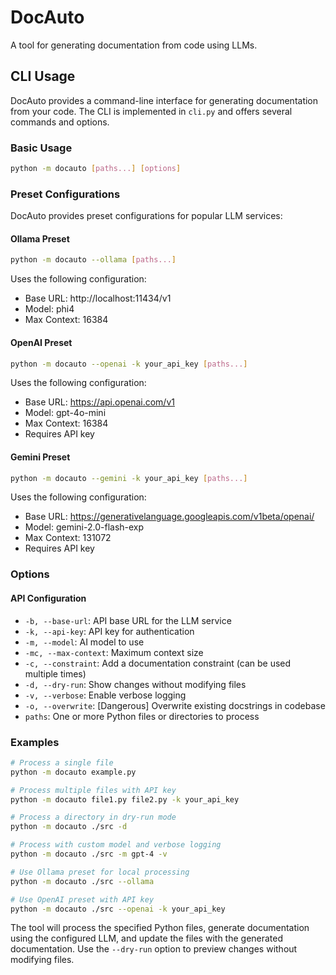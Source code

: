 # DocAuto

A tool for generating documentation from code using LLMs.

## CLI Usage

DocAuto provides a command-line interface for generating documentation from your code. The CLI is implemented in `cli.py` and offers several commands and options.

### Basic Usage

```bash
python -m docauto [paths...] [options]
```

### Preset Configurations

DocAuto provides preset configurations for popular LLM services:

#### Ollama Preset
```bash
python -m docauto --ollama [paths...]
```
Uses the following configuration:
- Base URL: http://localhost:11434/v1
- Model: phi4
- Max Context: 16384

#### OpenAI Preset
```bash
python -m docauto --openai -k your_api_key [paths...]
```
Uses the following configuration:
- Base URL: https://api.openai.com/v1
- Model: gpt-4o-mini
- Max Context: 16384
- Requires API key

#### Gemini Preset
```bash
python -m docauto --gemini -k your_api_key [paths...]
```
Uses the following configuration:
- Base URL: https://generativelanguage.googleapis.com/v1beta/openai/
- Model: gemini-2.0-flash-exp
- Max Context: 131072
- Requires API key

### Options

#### API Configuration
- `-b, --base-url`: API base URL for the LLM service
- `-k, --api-key`: API key for authentication
- `-m, --model`: AI model to use
- `-mc, --max-context`: Maximum context size
- `-c, --constraint`: Add a documentation constraint (can be used multiple times)
- `-d, --dry-run`: Show changes without modifying files
- `-v, --verbose`: Enable verbose logging
- `-o, --overwrite`: [Dangerous] Overwrite existing docstrings in codebase
- `paths`: One or more Python files or directories to process

### Examples

```bash
# Process a single file
python -m docauto example.py

# Process multiple files with API key
python -m docauto file1.py file2.py -k your_api_key

# Process a directory in dry-run mode
python -m docauto ./src -d

# Process with custom model and verbose logging
python -m docauto ./src -m gpt-4 -v

# Use Ollama preset for local processing
python -m docauto ./src --ollama

# Use OpenAI preset with API key
python -m docauto ./src --openai -k your_api_key
```

The tool will process the specified Python files, generate documentation using the configured LLM, and update the files with the generated documentation. Use the `--dry-run` option to preview changes without modifying files.
